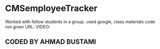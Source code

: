 # CMSemployeeTracker
Worked with fellow students in a group.
used google, class materials
code not given
URL:
VIDEO:
## CODED BY AHMAD BUSTAMI ##